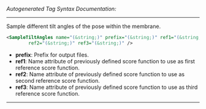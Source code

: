 _Autogenerated Tag Syntax Documentation:_

---
Sample different tilt angles of the pose within the membrane.

```xml
<SampleTiltAngles name="(&string;)" prefix="(&string;)" ref1="(&string;)"
        ref2="(&string;)" ref3="(&string;)" />
```

-   **prefix**: Prefix for output files.
-   **ref1**: Name attribute of previously defined score function to use as first reference score function.
-   **ref2**: Name attribute of previously defined score function to use as second reference score function.
-   **ref3**: Name attribute of previously defined score function to use as third reference score function.

---
